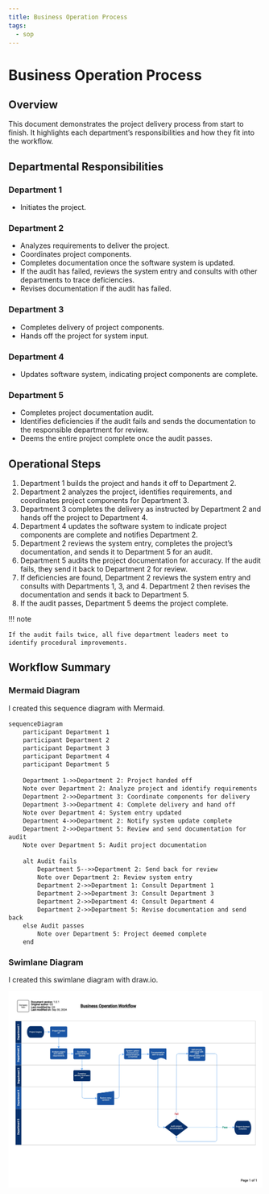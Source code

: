```yaml
---
title: Business Operation Process
tags:
  - sop
---
```


# Business Operation Process

## **Overview**

This document demonstrates the project delivery process from start to finish. It highlights each department’s responsibilities and how they fit into the workflow.

## **Departmental Responsibilities**

### Department 1
- Initiates the project.

### Department 2
- Analyzes requirements to deliver the project.
- Coordinates project components.
- Completes documentation once the software system is updated.
- If the audit has failed, reviews the system entry and consults with other departments to trace deficiencies.
- Revises documentation if the audit has failed.

### Department 3
- Completes delivery of project components.
- Hands off the project for system input.

### Department 4
- Updates software system, indicating project components are complete.

### Department 5
- Completes project documentation audit.
- Identifies deficiencies if the audit fails and sends the documentation to the responsible department for review.
- Deems the entire project complete once the audit passes.
  
## **Operational Steps**

  1. Department 1 builds the project and hands it off to Department 2.
  2. Department 2 analyzes the project, identifies requirements, and coordinates project components for Department 3.
  3. Department 3 completes the delivery as instructed by Department 2 and hands off the project to Department 4.
  4. Department 4 updates the software system to indicate project components are complete and notifies Department 2.
  5. Department 2 reviews the system entry, completes the project’s documentation, and sends it to Department 5 for an audit.
  6. Department 5 audits the project documentation for accuracy. If the audit fails, they send it back to Department 2 for review.
  7. If deficiencies are found, Department 2 reviews the system entry and consults with Departments 1, 3, and 4. Department 2 then revises the documentation and sends it back to Department 5.
  8. If the audit passes, Department 5 deems the project complete.

!!! note

    If the audit fails twice, all five department leaders meet to
    identify procedural improvements.

## **Workflow Summary**

### Mermaid Diagram

I created this sequence diagram with Mermaid.

```mermaid
sequenceDiagram
    participant Department 1
    participant Department 2
    participant Department 3
    participant Department 4
    participant Department 5
    
    Department 1->>Department 2: Project handed off
    Note over Department 2: Analyze project and identify requirements
    Department 2->>Department 3: Coordinate components for delivery
    Department 3->>Department 4: Complete delivery and hand off
    Note over Department 4: System entry updated
    Department 4->>Department 2: Notify system update complete
    Department 2->>Department 5: Review and send documentation for audit
    Note over Department 5: Audit project documentation
    
    alt Audit fails
        Department 5-->>Department 2: Send back for review
        Note over Department 2: Review system entry
        Department 2->>Department 1: Consult Department 1
        Department 2->>Department 3: Consult Department 3
        Department 2->>Department 4: Consult Department 4
        Department 2->>Department 5: Revise documentation and send back
    else Audit passes
        Note over Department 5: Project deemed complete
    end
```

### Swimlane Diagram

I created this swimlane diagram with draw.io.

![Workflow diagram](../assets/img/sop_images/wp-procedural-doc-wp-process-final.jpeg)
